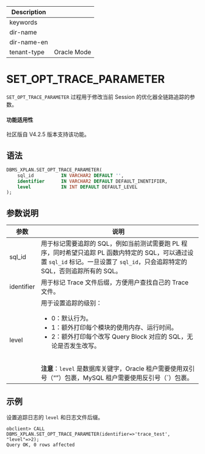 | Description   |                 |
|---------------|-----------------|
| keywords      |                 |
| dir-name      |                 |
| dir-name-en   |                 |
| tenant-type   | Oracle Mode     |

# SET_OPT_TRACE_PARAMETER

`SET_OPT_TRACE_PARAMETER` 过程用于修改当前 Session 的优化器全链路追踪的参数。

  <main id="notice">
  <h4>功能适用性</h4>
  <p>社区版自 V4.2.5 版本支持该功能。</p>
  </main>

## 语法

```sql
DBMS_XPLAN.SET_OPT_TRACE_PARAMETER(
    sql_id          IN VARCHAR2 DEFAULT '',
    identifier      IN VARCHAR2 DEFAULT DEFAULT_INENTIFIER,
    level           IN INT DEFAULT DEFAULT_LEVEL
);
```

## 参数说明

| 参数 | 说明 |
| --- | --- |
| sql_id | 用于标记需要追踪的 SQL，例如当前测试需要跑 PL 程序，同时希望只追踪 PL 函数内特定的 SQL，可以通过设置 `sql_id` 标记。一旦设置了 `sql_id`，只会追踪特定的 SQL，否则追踪所有的 SQL。 |
| identifier | 用于标记 Trace 文件后缀，方便用户查找自己的 Trace 文件。 |
| level | 用于设置追踪的级别：<ul> <li>0：默认行为。</li> <li> 1：额外打印每个模块的使用内存、运行时间。</li> <li>2：额外打印每个改写 Query Block 对应的 SQL，无论是否发生改写。</li></ul><br> **注意**：`level` 是数据库关键字，Oracle 租户需要使用双引号（“”）包裹，MySQL 租户需要使用反引号（`）包裹。 |

## 示例

设置追踪日志的 `level` 和日志文件后缀。

```shell
obclient> CALL DBMS_XPLAN.SET_OPT_TRACE_PARAMETER(identifier=>'trace_test', "level"=>2);
Query OK, 0 rows affected 
```
